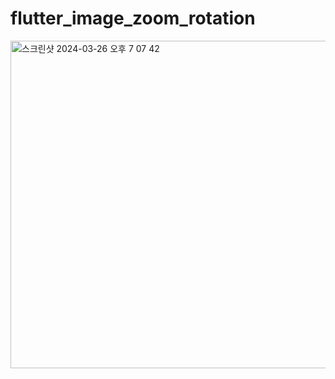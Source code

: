 # flutter_image_zoom_rotation

<img width="524" alt="스크린샷 2024-03-26 오후 7 07 42" src="https://github.com/ssujjy/flutter_image_zoom_rotation/assets/132913985/2d3994d1-73c6-4a5c-99ec-f4ce1a56c7eb">
